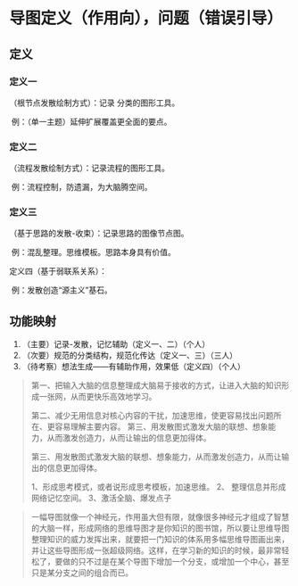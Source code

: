 # 导图定义（作用向），问题（错误引导）

## 定义

### 定义一

（根节点发散绘制方式）：记录 分类的图形工具。

​	例：（单一主题）延伸扩展覆盖更全面的要点。

### 定义二

（流程发散绘制方式）：记录流程的图形工具。

​	例：流程控制，防遗漏，为大脑腾空间。

### 定义三

（基于思路的发散-收束）：记录思路的图像节点图。

​	例：混乱整理。思维模板。思路本身具有价值。

定义四（基于弱联系关系）：

​	例：发散创造“源主义”基石。

## 功能映射

1. （主要）记录-发散，记忆辅助（定义一、二）（个人）
2. （次要）规范的分类结构，规范化传达（定义一、三）（三人）
3. （待考察）想法生成——有辅助作用，效果低（定义四）（个人）

> 第一、把输入大脑的信息整理成大脑易于接收的方式，让进入大脑的知识形成一张网，从而更快乐高效地学习。
>
> 第二、减少无用信息对核心内容的干扰，加速思维，使更容易找出问题所在、更容易理解主要内容。 第三、用发散图式激发大脑的联想、想象能力，从而激发创造力，从而让输出的信息更加得体。
>
> 第三、用发散图式激发大脑的联想、想象能力，从而激发创造力，从而让输出的信息更加得体。
>
> 1、形成思考模式，或者说形成思考模板，加速思维。 2、 整理信息并形成网络记忆空间。 3、激活全脑、爆发点子



> 一幅导图就像一个神经元，作用虽大但有限，就像很多神经元才组成了智慧的大脑一样，形成网络的思维导图才是你知识的图书馆，所以要让思维导图整理知识的威力发挥出来，就要把一门知识的体系用多幅思维导图画出来，并让这些导图形成一张超级网络。这样，在学习新的知识的时候，最非常轻松了，要做的只不过是在某个导图下增加一个分支，或增加一个中心，甚至只是某分支之间的组合而已。
>